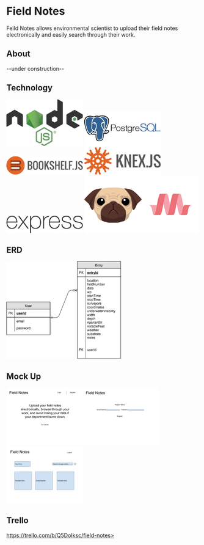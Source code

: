 # Field Notes
Feild Notes allows environmental scientist to upload their field notes electronically and easily search through their work.

## About
--under construction--

## Technology
<img src="img/nodejs.png" alt="express" width="200px">
<img src="img/postgres.png" alt="postgres" width="200px">
<img src="img/bookshelf-icon.png" alt="bookshelf" width="200px">
<img src="img/knex.png" alt="knex" width="200px"><img src="img/express.png" alt="express" width="200px">
<img src="img/pug.png" alt="express" width="150px"><img src="img/materialize.png" alt="express" width="150px">

## ERD
<img src="img/Field Notes ERD.png" width="300px">

## Mock Up
<img src="/img/Field Notes-Landing Page.png" width="200px"><img src="/img/Field Notes-Register Page.png" width="200px"><img src="/img/Field Notes-Profile Page (1).png" width="200px">

## Trello
https://trello.com/b/Q5DoIksc/field-notes>
